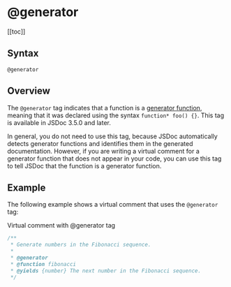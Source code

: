 # @generator

[[toc]]

## Syntax

`@generator`

## Overview

The `@generator` tag indicates that a function is a [generator function](https://developer.mozilla.org/en-US/docs/Web/JavaScript/Reference/Statements/function*), meaning that it was declared using the syntax `function* foo() {}`. This tag is available in JSDoc 3.5.0 and later.

In general, you do not need to use this tag, because JSDoc automatically detects generator functions and identifies them in the generated documentation. However, if you are writing a virtual comment for a generator function that does not appear in your code, you can use this tag to tell JSDoc that the function is a generator function.

## Example

The following example shows a virtual comment that uses the `@generator` tag:

Virtual comment with @generator tag

```js
/**
 * Generate numbers in the Fibonacci sequence.
 *
 * @generator
 * @function fibonacci
 * @yields {number} The next number in the Fibonacci sequence.
 */
```
